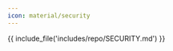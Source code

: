 ```yaml
---
icon: material/security
---
```


<!-- markdownlint-disable first-line-h1 -->
<!-- markdownlint-disable required-headers -->
{{ include_file('includes/repo/SECURITY.md') }}
